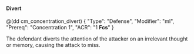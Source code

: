#### Divert

@(dd cm_concentration_divert)
{
	"Type": "Defense",
	"Modifier": "mI",
	"Prereq": "Concentration 1",
	"ACR": "1 **Fcs**"
}

The defendant diverts the attention of the attacker on an irrelevant
thought or memory, causing the attack to miss.
